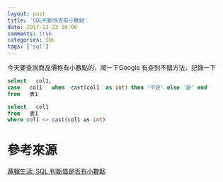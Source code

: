 ```yaml
---
layout: post
title: 'SQL判斷快否有小數點'
date: 2017-12-23 16:00
comments: true
categories: SQL
tags: ['sql']
---
```

今天要查詢商品價格有小數點的，爬一下Google
有查到不錯方法，記錄一下

<!--more-->


```sql
select   col1,
case   col1   when  cast(col1  as int) then '不是' else '是' end
from   表1
```

```sql
select   col1
from   表1
where col1 <> cast(col1 as int)
```

# 參考來源
[邏輯生活: SQL 判斷值是否有小數點](http://wushinetlife.blogspot.com/2012/02/sql_3749.html)